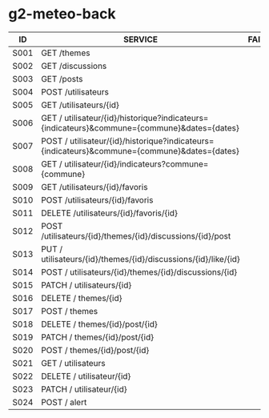 # g2-meteo-back

| ID   |      SERVICE      |  FAIT |
|:----------:|-------------|:------:|
| S001 | GET /themes|  | => thème
| S002 | GET /discussions|  | => fil d'actualité
| S003 | GET /posts|  | => détail discussion
| S004 | POST /utilisateurs | | => inscription
| S005 | GET /utilisateurs/{id}|  | => authentification
| S006 | GET / utilisateur/{id}/historique?indicateurs={indicateurs}&commune={commune}&dates={dates}  |    |
| S007 | POST / utilisateur/{id}/historique?indicateurs={indicateurs}&commune={commune}&dates={dates} | |
| S008 | GET / utilisateur/{id}/indicateurs?commune={commune}|  |
| S009 | GET /utilisateurs/{id}/favoris  |    |
| S010 | POST /utilisateurs/{id}/favoris | |
| S011 | DELETE /utilisateurs/{id}/favoris/{id}| |
| S012 | POST /utilisateurs/{id}/themes/{id}/discussions/{id}/post|  |
| S013 | PUT / utilisateurs/{id}/themes/{id}/discussions/{id}/like/{id}  |    |
| S014 | POST / utilisateurs/{id}/themes/{id}/discussions/{id} | |
| S015 | PATCH / utilisateurs/{id} |
| S016 | DELETE / themes/{id} | |
| S017 | POST / themes | |
| S018 | DELETE / themes/{id}/post/{id} | |
| S019 | PATCH / themes/{id}/post/{id} | |
| S020 | POST / themes/{id}/post/{id}| |
| S021 | GET / utilisateurs | |
| S022 | DELETE / utilisateur/{id} | |
| S023 | PATCH / utilisateur/{id} | |
| S024 | POST / alert | |

